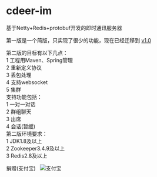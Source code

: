 # cdeer-im
基于Netty+Redis+protobuf开发的即时通讯服务器  

第一版是一个简版，只实现了很少的功能，现在已经迁移到 [v1.0](https://github.com/linyu19872008/cdeer-im/tree/v1.0)  

第二版的目标有以下几点：  
1  工程用Maven、Spring管理  
2  重新定义协议  
3  丢包处理  
4  支持websocket  
5  集群  
支持功能包括：  
1  一对一对话  
2  群组聊天  
3  出席  
4  会话(暂缓)  
第二版环境要求：  
1  JDK1.8及以上  
2  Zookeeper3.4.9及以上  
3  Redis2.8及以上  





捐赠(支付宝)  
 ![支付宝](http://i.niupic.com/images/2017/03/31/4BRLWY.png)

